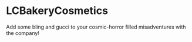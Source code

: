 # LCBakeryCosmetics
Add some bling and gucci to your cosmic-horror filled misadventures with the company!
